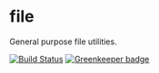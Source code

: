 # file

General purpose file utilities.

[![Build Status](https://secure.travis-ci.org/hapijs/file.svg)](http://travis-ci.org/hapijs/file) [![Greenkeeper badge](https://badges.greenkeeper.io/hapijs/file.svg)](https://greenkeeper.io/)
